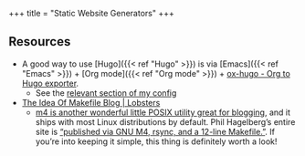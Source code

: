+++
title = "Static Website Generators"
+++


## Resources

- A good way to use [Hugo]({{< ref "Hugo" >}}) is via [Emacs]({{< ref "Emacs" >}}) + [Org mode]({{< ref "Org mode" >}}) + [ox-hugo - Org to Hugo exporter](https://ox-hugo.scripter.co/).
	- See the [relevant section of my config](https://github.com/freetonik/emacs-dotfiles#blogging-with-hugo)
- [The Idea Of Makefile Blog | Lobsters](https://lobste.rs/s/0skwhg/idea_makefile_blog)
	- [m4 is another wonderful little POSIX utility great for blogging](https://chrisman.github.io/9.html), and it ships with most Linux distributions by default. Phil Hagelberg’s entire site is [“published via GNU M4, rsync, and a 12-line Makefile.”](https://technomancy.us/colophon). If you’re into keeping it simple, this thing is definitely worth a look!